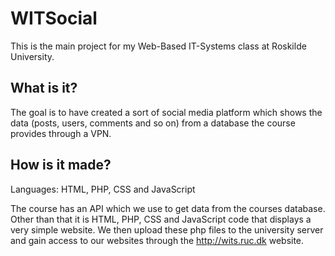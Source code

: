 # WITSocial
This is the main project for my Web-Based IT-Systems class at Roskilde University.

## What is it?
The goal is to have created a sort of social media platform which shows the data (posts, users, comments and so on) from a database the course provides through a VPN.

## How is it made?
Languages: HTML, PHP, CSS and JavaScript

The course has an API which we use to get data from the courses database. Other than that it is HTML, PHP, CSS and JavaScript code that displays a very simple website. We then upload these php files to the university server and gain access to our websites through the http://wits.ruc.dk website.
